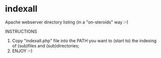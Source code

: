 # indexall
Apache webserver directory listing (in a "on-steroids" way :-)

INSTRUCTIONS
1. Copy "indexall.php" file into the PATH you want to (start to) the indexing of (sub)files and (sub)directories;
2. ENJOY :-)

